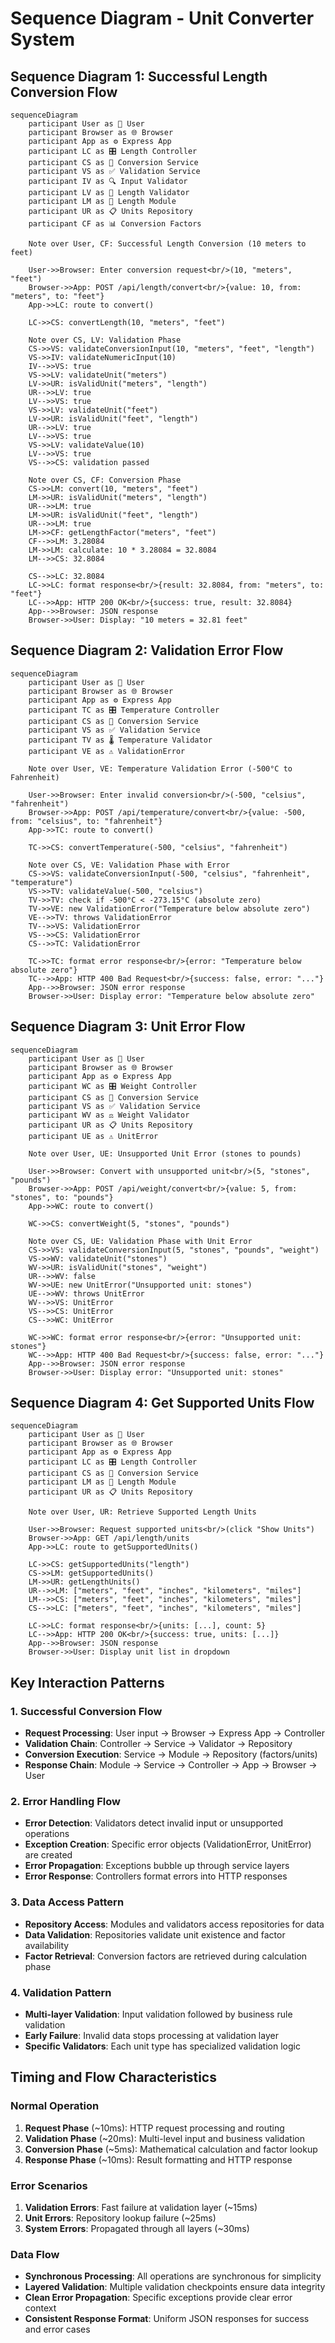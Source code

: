 # Sequence Diagram - Unit Converter System

## Sequence Diagram 1: Successful Length Conversion Flow

```mermaid
sequenceDiagram
    participant User as 👤 User
    participant Browser as 🌐 Browser
    participant App as ⚙️ Express App
    participant LC as 🎛️ Length Controller
    participant CS as 🔧 Conversion Service
    participant VS as ✅ Validation Service
    participant IV as 🔍 Input Validator
    participant LV as 📐 Length Validator
    participant LM as 📏 Length Module
    participant UR as 📋 Units Repository
    participant CF as 📊 Conversion Factors

    Note over User, CF: Successful Length Conversion (10 meters to feet)

    User->>Browser: Enter conversion request<br/>(10, "meters", "feet")
    Browser->>App: POST /api/length/convert<br/>{value: 10, from: "meters", to: "feet"}
    App->>LC: route to convert()
    
    LC->>CS: convertLength(10, "meters", "feet")
    
    Note over CS, LV: Validation Phase
    CS->>VS: validateConversionInput(10, "meters", "feet", "length")
    VS->>IV: validateNumericInput(10)
    IV-->>VS: true
    VS->>LV: validateUnit("meters")
    LV->>UR: isValidUnit("meters", "length")
    UR-->>LV: true
    LV-->>VS: true
    VS->>LV: validateUnit("feet")
    LV->>UR: isValidUnit("feet", "length")
    UR-->>LV: true
    LV-->>VS: true
    VS->>LV: validateValue(10)
    LV-->>VS: true
    VS-->>CS: validation passed
    
    Note over CS, CF: Conversion Phase
    CS->>LM: convert(10, "meters", "feet")
    LM->>UR: isValidUnit("meters", "length")
    UR-->>LM: true
    LM->>UR: isValidUnit("feet", "length")
    UR-->>LM: true
    LM->>CF: getLengthFactor("meters", "feet")
    CF-->>LM: 3.28084
    LM->>LM: calculate: 10 * 3.28084 = 32.8084
    LM-->>CS: 32.8084
    
    CS-->>LC: 32.8084
    LC->>LC: format response<br/>{result: 32.8084, from: "meters", to: "feet"}
    LC-->>App: HTTP 200 OK<br/>{success: true, result: 32.8084}
    App-->>Browser: JSON response
    Browser->>User: Display: "10 meters = 32.81 feet"
```

## Sequence Diagram 2: Validation Error Flow

```mermaid
sequenceDiagram
    participant User as 👤 User
    participant Browser as 🌐 Browser
    participant App as ⚙️ Express App
    participant TC as 🎛️ Temperature Controller
    participant CS as 🔧 Conversion Service
    participant VS as ✅ Validation Service
    participant TV as 🌡️ Temperature Validator
    participant VE as ⚠️ ValidationError

    Note over User, VE: Temperature Validation Error (-500°C to Fahrenheit)

    User->>Browser: Enter invalid conversion<br/>(-500, "celsius", "fahrenheit")
    Browser->>App: POST /api/temperature/convert<br/>{value: -500, from: "celsius", to: "fahrenheit"}
    App->>TC: route to convert()
    
    TC->>CS: convertTemperature(-500, "celsius", "fahrenheit")
    
    Note over CS, VE: Validation Phase with Error
    CS->>VS: validateConversionInput(-500, "celsius", "fahrenheit", "temperature")
    VS->>TV: validateValue(-500, "celsius")
    TV->>TV: check if -500°C < -273.15°C (absolute zero)
    TV->>VE: new ValidationError("Temperature below absolute zero")
    VE-->>TV: throws ValidationError
    TV-->>VS: ValidationError
    VS-->>CS: ValidationError
    CS-->>TC: ValidationError
    
    TC->>TC: format error response<br/>{error: "Temperature below absolute zero"}
    TC-->>App: HTTP 400 Bad Request<br/>{success: false, error: "..."}
    App-->>Browser: JSON error response
    Browser->>User: Display error: "Temperature below absolute zero"
```

## Sequence Diagram 3: Unit Error Flow

```mermaid
sequenceDiagram
    participant User as 👤 User
    participant Browser as 🌐 Browser
    participant App as ⚙️ Express App
    participant WC as 🎛️ Weight Controller
    participant CS as 🔧 Conversion Service
    participant VS as ✅ Validation Service
    participant WV as ⚖️ Weight Validator
    participant UR as 📋 Units Repository
    participant UE as ⚠️ UnitError

    Note over User, UE: Unsupported Unit Error (stones to pounds)

    User->>Browser: Convert with unsupported unit<br/>(5, "stones", "pounds")
    Browser->>App: POST /api/weight/convert<br/>{value: 5, from: "stones", to: "pounds"}
    App->>WC: route to convert()
    
    WC->>CS: convertWeight(5, "stones", "pounds")
    
    Note over CS, UE: Validation Phase with Unit Error
    CS->>VS: validateConversionInput(5, "stones", "pounds", "weight")
    VS->>WV: validateUnit("stones")
    WV->>UR: isValidUnit("stones", "weight")
    UR-->>WV: false
    WV->>UE: new UnitError("Unsupported unit: stones")
    UE-->>WV: throws UnitError
    WV-->>VS: UnitError
    VS-->>CS: UnitError
    CS-->>WC: UnitError
    
    WC->>WC: format error response<br/>{error: "Unsupported unit: stones"}
    WC-->>App: HTTP 400 Bad Request<br/>{success: false, error: "..."}
    App-->>Browser: JSON error response
    Browser->>User: Display error: "Unsupported unit: stones"
```

## Sequence Diagram 4: Get Supported Units Flow

```mermaid
sequenceDiagram
    participant User as 👤 User
    participant Browser as 🌐 Browser
    participant App as ⚙️ Express App
    participant LC as 🎛️ Length Controller
    participant CS as 🔧 Conversion Service
    participant LM as 📏 Length Module
    participant UR as 📋 Units Repository

    Note over User, UR: Retrieve Supported Length Units

    User->>Browser: Request supported units<br/>(click "Show Units")
    Browser->>App: GET /api/length/units
    App->>LC: route to getSupportedUnits()
    
    LC->>CS: getSupportedUnits("length")
    CS->>LM: getSupportedUnits()
    LM->>UR: getLengthUnits()
    UR-->>LM: ["meters", "feet", "inches", "kilometers", "miles"]
    LM-->>CS: ["meters", "feet", "inches", "kilometers", "miles"]
    CS-->>LC: ["meters", "feet", "inches", "kilometers", "miles"]
    
    LC->>LC: format response<br/>{units: [...], count: 5}
    LC-->>App: HTTP 200 OK<br/>{success: true, units: [...]}
    App-->>Browser: JSON response
    Browser->>User: Display unit list in dropdown
```

## Key Interaction Patterns

### 1. Successful Conversion Flow
- **Request Processing**: User input → Browser → Express App → Controller
- **Validation Chain**: Controller → Service → Validator → Repository
- **Conversion Execution**: Service → Module → Repository (factors/units)
- **Response Chain**: Module → Service → Controller → App → Browser → User

### 2. Error Handling Flow
- **Error Detection**: Validators detect invalid input or unsupported operations
- **Exception Creation**: Specific error objects (ValidationError, UnitError) are created
- **Error Propagation**: Exceptions bubble up through service layers
- **Error Response**: Controllers format errors into HTTP responses

### 3. Data Access Pattern
- **Repository Access**: Modules and validators access repositories for data
- **Data Validation**: Repositories validate unit existence and factor availability
- **Factor Retrieval**: Conversion factors are retrieved during calculation phase

### 4. Validation Pattern
- **Multi-layer Validation**: Input validation followed by business rule validation
- **Early Failure**: Invalid data stops processing at validation layer
- **Specific Validators**: Each unit type has specialized validation logic

## Timing and Flow Characteristics

### Normal Operation
1. **Request Phase** (~10ms): HTTP request processing and routing
2. **Validation Phase** (~20ms): Multi-level input and business validation
3. **Conversion Phase** (~5ms): Mathematical calculation and factor lookup
4. **Response Phase** (~10ms): Result formatting and HTTP response

### Error Scenarios
1. **Validation Errors**: Fast failure at validation layer (~15ms)
2. **Unit Errors**: Repository lookup failure (~25ms)
3. **System Errors**: Propagated through all layers (~30ms)

### Data Flow
- **Synchronous Processing**: All operations are synchronous for simplicity
- **Layered Validation**: Multiple validation checkpoints ensure data integrity
- **Clean Error Propagation**: Specific exceptions provide clear error context
- **Consistent Response Format**: Uniform JSON responses for success and error cases
